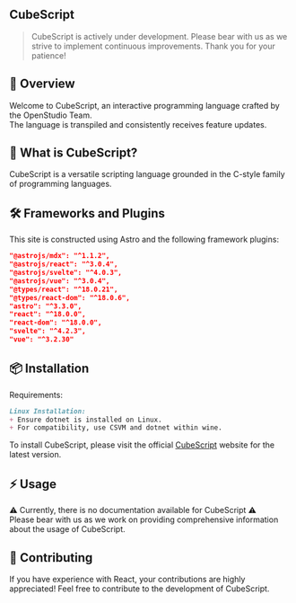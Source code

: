 ## CubeScript

> CubeScript is actively under development. Please bear with us as we strive to implement continuous improvements. Thank you for your patience!
  
  ## 🚀 Overview

  Welcome to CubeScript, an interactive programming language crafted by the OpenStudio Team.
  <br>
  The language is transpiled and consistently receives feature updates.

  ## 🤔 What is CubeScript?

  CubeScript is a versatile scripting language grounded in the C-style family of programming languages.

  ## 🛠️ Frameworks and Plugins

  This site is constructed using Astro and the following framework plugins:

  ```json
  "@astrojs/mdx": "^1.1.2",
  "@astrojs/react": "^3.0.4",
  "@astrojs/svelte": "^4.0.3",
  "@astrojs/vue": "^3.0.4",
  "@types/react": "^18.0.21",
  "@types/react-dom": "^18.0.6",
  "astro": "^3.3.0",
  "react": "^18.0.0",
  "react-dom": "^18.0.0",
  "svelte": "^4.2.3",
  "vue": "^3.2.30"
  ```
  
  ## 📦 Installation
  
  Requirements:
```md
Linux Installation: 
+ Ensure dotnet is installed on Linux.
+ For compatibility, use CSVM and dotnet within wine.
```

  To install CubeScript, please visit the official [CubeScript](https://cubescript.vercel.app/#downloads) website for the latest version.

  ## ️⚡ Usage
  
  ⚠️ Currently, there is no documentation available for CubeScript ⚠️
  <br> Please bear with us as we work on providing comprehensive information about the usage of CubeScript.
  
  ## 📄 Contributing
  If you have experience with React, your contributions are highly appreciated! Feel free to contribute to the development of CubeScript.

    
